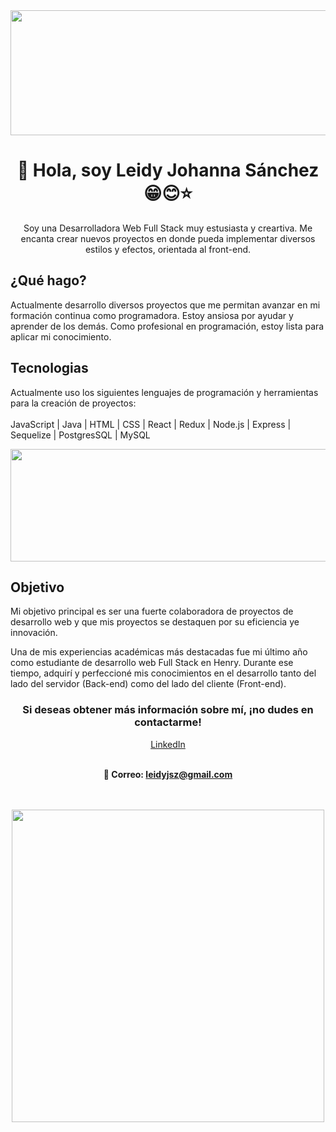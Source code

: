 
<div id="header" align="center"> 
  <img  src="https://github.com/L-J-Sanchez-Zamora/L-J-Sanchez-Zamora/assets/124950194/406a50f4-5f5c-44bc-9204-517bfc91cff8" width="900" height="200"/>

<h1 >👋  Hola, soy Leidy Johanna Sánchez 😁😊⭐</h1>


Soy una Desarrolladora Web Full Stack muy estusiasta y creartiva. Me encanta crear nuevos proyectos en donde pueda implementar diversos estilos y efectos, orientada al front-end.  

</div>

<div id="body" >
<h2>¿Qué hago?</h2>

Actualmente desarrollo diversos proyectos que me permitan avanzar en mi formación continua como programadora.
Estoy ansiosa por ayudar y aprender de los demás. Como profesional en programación, estoy lista para aplicar mi conocimiento.

<h2>Tecnologias</h2>

Actualmente uso los siguientes lenguajes de programación y herramientas para la creación de proyectos:
<br><br>
JavaScript | Java | HTML | CSS | React | Redux | Node.js | Express | Sequelize | PostgresSQL | MySQL 


  
 <img  src="https://user-images.githubusercontent.com/124950194/249576026-f2385a75-2e56-474c-a84c-81b480aff9e3.JPG" width="900" height="180"/>

<h2>Objetivo</h2>

Mi objetivo principal es ser una fuerte colaboradora de proyectos de desarrollo web y que mis proyectos se destaquen por su eficiencia ye innovación. 

Una de mis experiencias académicas más destacadas fue mi último año como estudiante de desarrollo web Full Stack en Henry. Durante ese tiempo, adquirí y perfeccioné mis conocimientos en el desarrollo tanto del lado del servidor (Back-end) como del lado del cliente (Front-end).
</div>
<div id="end" align="center">
<h3 aling="center">Si deseas obtener más información sobre mí, ¡no dudes en contactarme!</h3>

<a align="center" target="_black" href="https://www.linkedin.com/in/leidy-johanna-s%C3%A1nchez-zamora-9370731a3?"/>LinkedIn</a><br><br>

<b>📧 Correo: leidyjsz@gmail.com</b>

 <br><br>
 <img align="center" src="https://media.tenor.com/8tr_CU6730MAAAAC/web-dev-website-development.gif" width="500" />

</div>


